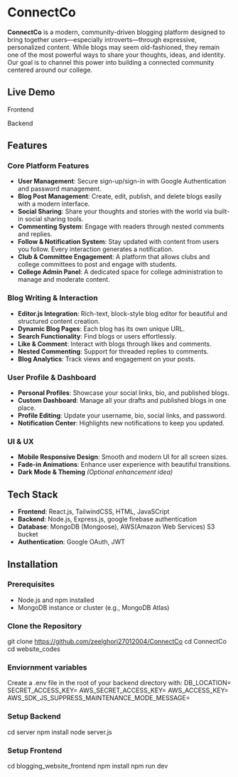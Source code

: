 # ConnectCo 

**ConnectCo** is a modern, community-driven blogging platform designed to bring together users—especially introverts—through expressive, personalized content. While blogs may seem old-fashioned, they remain one of the most powerful ways to share your thoughts, ideas, and identity. Our goal is to channel this power into building a connected community centered around our college.

## Live Demo

Frontend

Backend

##  Features

###  Core Platform Features
- **User Management**: Secure sign-up/sign-in with Google Authentication and password management.
- **Blog Post Management**: Create, edit, publish, and delete blogs easily with a modern interface.
- **Social Sharing**: Share your thoughts and stories with the world via built-in social sharing tools.
- **Commenting System**: Engage with readers through nested comments and replies.
- **Follow & Notification System**: Stay updated with content from users you follow. Every interaction generates a notification.
- **Club & Committee Engagement**: A platform that allows clubs and college committees to post and engage with students.
- **College Admin Panel**: A dedicated space for college administration to manage and moderate content.

###  Blog Writing & Interaction
- **Editor.js Integration**: Rich-text, block-style blog editor for beautiful and structured content creation.
- **Dynamic Blog Pages**: Each blog has its own unique URL.
- **Search Functionality**: Find blogs or users effortlessly.
- **Like & Comment**: Interact with blogs through likes and comments.
- **Nested Commenting**: Support for threaded replies to comments.
- **Blog Analytics**: Track views and engagement on your posts.

###  User Profile & Dashboard
- **Personal Profiles**: Showcase your social links, bio, and published blogs.
- **Custom Dashboard**: Manage all your drafts and published blogs in one place.
- **Profile Editing**: Update your username, bio, social links, and password.
- **Notification Center**: Highlights new notifications to keep you updated.

###  UI & UX
- **Mobile Responsive Design**: Smooth and modern UI for all screen sizes.
- **Fade-in Animations**: Enhance user experience with beautiful transitions.
- **Dark Mode & Theming** *(Optional enhancement idea)*

##  Tech Stack

- **Frontend**: React.js, TailwindCSS, HTML, JavaSCript
- **Backend**: Node.js, Express.js, google firebase authentication
- **Database**: MongoDB (Mongoose), AWS(Amazon Web Services) S3 bucket
- **Authentication**: Google OAuth, JWT



##  Installation

### Prerequisites
- Node.js and npm installed
- MongoDB instance or cluster (e.g., MongoDB Atlas)

### Clone the Repository

git clone https://github.com/zeelghori27012004/ConnectCo
cd ConnectCo
cd website_codes

### Enviornment variables

Create a .env file in the root of your backend directory with:
DB_LOCATION=
SECRET_ACCESS_KEY=
AWS_SECRET_ACCESS_KEY=
AWS_ACCESS_KEY=
AWS_SDK_JS_SUPPRESS_MAINTENANCE_MODE_MESSAGE=


### Setup Backend

cd server
npm install
node server.js

### Setup Frontend

cd blogging_website_frontend
npm install
npm run dev


